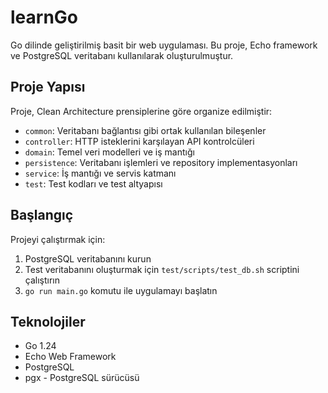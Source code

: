 # learnGo

Go dilinde geliştirilmiş basit bir web uygulaması. Bu proje, Echo framework ve PostgreSQL veritabanı kullanılarak oluşturulmuştur.

## Proje Yapısı

Proje, Clean Architecture prensiplerine göre organize edilmiştir:

- `common`: Veritabanı bağlantısı gibi ortak kullanılan bileşenler
- `controller`: HTTP isteklerini karşılayan API kontrolcüleri
- `domain`: Temel veri modelleri ve iş mantığı
- `persistence`: Veritabanı işlemleri ve repository implementasyonları
- `service`: İş mantığı ve servis katmanı
- `test`: Test kodları ve test altyapısı

## Başlangıç

Projeyi çalıştırmak için:

1. PostgreSQL veritabanını kurun
2. Test veritabanını oluşturmak için `test/scripts/test_db.sh` scriptini çalıştırın
3. `go run main.go` komutu ile uygulamayı başlatın

## Teknolojiler

- Go 1.24
- Echo Web Framework
- PostgreSQL
- pgx - PostgreSQL sürücüsü

